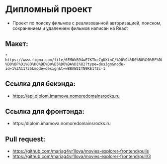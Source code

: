 # **Дипломный проект**
* Проект по поиску фильмов с реализованной авторизацией, поиском, сохранением и удалением фильмов написан на React
## Макет: 
    * https://www.figma.com/file/6FMWkB94wE7KTkcCgUXtnC/%D0%94%D0%B8%D0%BF%D0%BB%D0%BE%D0%BC%D0%BD%D1%8B%D0%B9-%D0%BF%D1%80%D0%BE%D0%B5%D0%BA%D1%82?type=design&node-id=1%3A11735&mode=design&t=wB8AW2ITN9KE1T2c-1
## Ссылка для бекэнда:
* https://api.diplom.imamova.nomoredomainsrocks.ru
## Ссылка для фронтэнда:
* https:/diplom.imamova.nomoredomainsrocks.ru
## Pull request:
* https://github.com/mariag4vr1lova/movies-explorer-frontend/pulls
* https://github.com/mariag4vr1lova/movies-explorer-frontend/pull/3